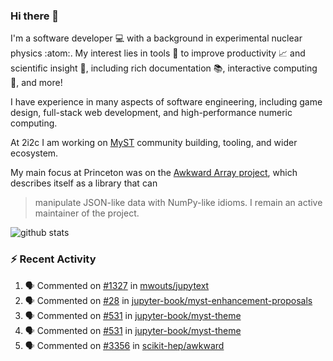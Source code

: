 ### Hi there 👋 

I'm a software developer 💻 with a background in experimental nuclear physics :atom:. My interest lies in tools :wrench: to improve productivity :chart_with_upwards_trend: and scientific insight :telescope:, including rich documentation 📚, interactive computing 🧮, and more! 

I have experience in many aspects of software engineering, including game design, full-stack web development, and high-performance numeric computing. 

At 2i2c I am working on [MyST](https://github.com/jupyter-book/mystmd) community building, tooling, and wider ecosystem. 

My main focus at Princeton was on the [Awkward Array project](awkward-array.org/), which describes itself as a library that can 
> manipulate JSON-like data with NumPy-like idioms. I remain an active maintainer of the project. 

![github stats](https://github-readme-stats.vercel.app/api?username=agoose77&show_icons=true&hide_rank=true&hide_title=true&bg_color=30,e76445,904e95&text_color=efe3ec&icon_color=efe3ec)
<!--
**agoose77/agoose77** is a ✨ _special_ ✨ repository because its `README.md` (this file) appears on your GitHub profile.

Here are some ideas to get you started:

- 🔭 I’m currently working on ...
- 🌱 I’m currently learning ...
- 👯 I’m looking to collaborate on ...
- 🤔 I’m looking for help with ...
- 💬 Ask me about ...
- 📫 How to reach me: ...
- 😄 Pronouns: ...
- ⚡ Fun fact: ...
-->

### :zap: Recent Activity

<!--START_SECTION:activity-->
1. 🗣 Commented on [#1327](https://github.com/mwouts/jupytext/pull/1327#issuecomment-2662701809) in [mwouts/jupytext](https://github.com/mwouts/jupytext)
2. 🗣 Commented on [#28](https://github.com/jupyter-book/myst-enhancement-proposals/pull/28#issuecomment-2660940873) in [jupyter-book/myst-enhancement-proposals](https://github.com/jupyter-book/myst-enhancement-proposals)
3. 🗣 Commented on [#531](https://github.com/jupyter-book/myst-theme/pull/531#issuecomment-2660836884) in [jupyter-book/myst-theme](https://github.com/jupyter-book/myst-theme)
4. 🗣 Commented on [#531](https://github.com/jupyter-book/myst-theme/pull/531#issuecomment-2660836723) in [jupyter-book/myst-theme](https://github.com/jupyter-book/myst-theme)
5. 🗣 Commented on [#3356](https://github.com/scikit-hep/awkward/issues/3356#issuecomment-2656893261) in [scikit-hep/awkward](https://github.com/scikit-hep/awkward)
<!--END_SECTION:activity-->
